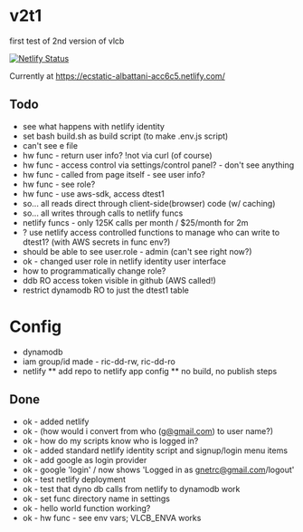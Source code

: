 

# v2t1

first test of 2nd version of vlcb

[![Netlify Status](https://api.netlify.com/api/v1/badges/27ea6143-bee9-4650-9a99-3962ff90dad0/deploy-status)](https://app.netlify.com/sites/ecstatic-albattani-acc6c5/deploys)

Currently at https://ecstatic-albattani-acc6c5.netlify.com/

## Todo
* see what happens with netlify identity
* set bash build.sh as build script (to make .env.js script)
* can't see e file
* hw func - return user info? !not via curl (of course)
* hw func - access control via settings/control panel? - don't see anything
* hw func - called from page itself - see user info?
* hw func - see role?
* hw func - use aws-sdk, access dtest1
* so... all reads direct through client-side(browser) code (w/ caching)
* so... all writes through calls to netlify funcs
* netlify funcs - only 125K calls per month  / $25/month for 2m
* ? use netlify access controlled functions to manage who can write to dtest1? (with AWS secrets in func env?)
* should be able to see user.role - admin (can't see right now?)
* ok - changed user role in netlify identity user interface
* how to programmatically change role?
* ddb RO access token visible in github (AWS called!)
* restrict dynamodb RO to just the dtest1 table


# Config
* dynamodb
* iam group/id made - ric-dd-rw, ric-dd-ro
* netlify
** add repo to netlify app config
** no build, no publish steps


## Done
* ok - added netlify 
* ok - (how would i convert from who (g@gmail.com) to user name?)
* ok - how do my scripts know who is logged in?
* ok - added standard netlify identity script and signup/login menu items
* ok - add google as login provider
* ok - google 'login' / now shows 'Logged in as gnetrc@gmail.com/logout'
* ok - test netlify deployment
* ok - test that dyno db calls from netlify to dynamodb work
* ok - set func directory name in settings
* ok - hello world function working?
* ok - hw func - see env vars; VLCB_ENVA works
